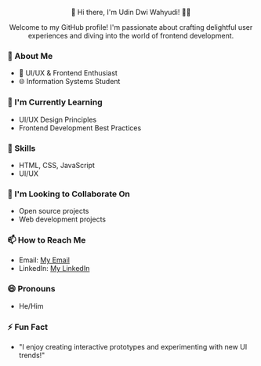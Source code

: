 <div align="center">
  <p>👋 Hi there, I'm Udin Dwi Wahyudi! 👨‍💻</p>
  <p>Welcome to my GitHub profile! I'm passionate about crafting delightful user experiences and diving into the world of frontend development.</p>
</div>

### 👀 About Me
- 🎨 UI/UX & Frontend Enthusiast
- 🌐 Information Systems Student

### 🌱 I'm Currently Learning
- UI/UX Design Principles
- Frontend Development Best Practices

### 💼 Skills
- HTML, CSS, JavaScript
- UI/UX

### 💞️ I'm Looking to Collaborate On
- Open source projects
- Web development projects

### 📫 How to Reach Me
- Email: [My Email](mailto:udindwiwahyudi04@gmail.com)
- LinkedIn: [My LinkedIn](https://www.linkedin.com/in/udindwy)

### 😄 Pronouns
- He/Him

### ⚡ Fun Fact
- "I enjoy creating interactive prototypes and experimenting with new UI trends!"
